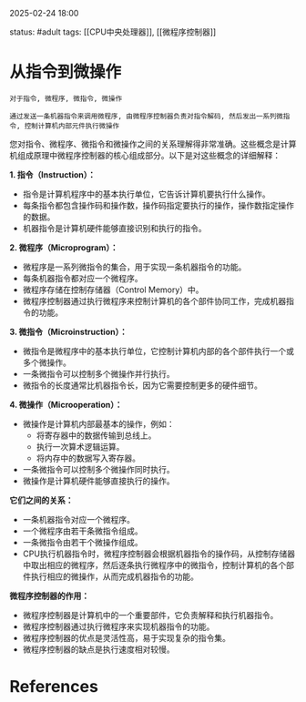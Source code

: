 2025-02-24    18:00

status: #adult 
tags: [[CPU中央处理器]], [[微程序控制器]]


# 从指令到微操作

```
对于指令, 微程序, 微指令, 微操作

通过发送一条机器指令来调用微程序, 由微程序控制器负责对指令解码, 然后发出一系列微指令, 控制计算机内部元件执行微操作
```
您对指令、微程序、微指令和微操作之间的关系理解得非常准确。这些概念是计算机组成原理中微程序控制器的核心组成部分。以下是对这些概念的详细解释：

**1. 指令（Instruction）：**

- 指令是计算机程序中的基本执行单位，它告诉计算机要执行什么操作。
- 每条指令都包含操作码和操作数，操作码指定要执行的操作，操作数指定操作的数据。
- 机器指令是计算机硬件能够直接识别和执行的指令。

**2. 微程序（Microprogram）：**

- 微程序是一系列微指令的集合，用于实现一条机器指令的功能。
- 每条机器指令都对应一个微程序。
- 微程序存储在控制存储器（Control Memory）中。
- 微程序控制器通过执行微程序来控制计算机的各个部件协同工作，完成机器指令的功能。

**3. 微指令（Microinstruction）：**

- 微指令是微程序中的基本执行单位，它控制计算机内部的各个部件执行一个或多个微操作。
- 一条微指令可以控制多个微操作并行执行。
- 微指令的长度通常比机器指令长，因为它需要控制更多的硬件细节。

**4. 微操作（Microoperation）：**

- 微操作是计算机内部最基本的操作，例如：
    - 将寄存器中的数据传输到总线上。
    - 执行一次算术逻辑运算。
    - 将内存中的数据写入寄存器。
- 一条微指令可以控制多个微操作同时执行。
- 微操作是计算机硬件能够直接执行的操作。

**它们之间的关系：**

- 一条机器指令对应一个微程序。
- 一个微程序由若干条微指令组成。
- 一条微指令由若干个微操作组成。
- CPU执行机器指令时，微程序控制器会根据机器指令的操作码，从控制存储器中取出相应的微程序，然后逐条执行微程序中的微指令，控制计算机的各个部件执行相应的微操作，从而完成机器指令的功能。

**微程序控制器的作用：**

- 微程序控制器是计算机中的一个重要部件，它负责解释和执行机器指令。
- 微程序控制器通过执行微程序来实现机器指令的功能。
- 微程序控制器的优点是灵活性高，易于实现复杂的指令集。
- 微程序控制器的缺点是执行速度相对较慢。

# References
